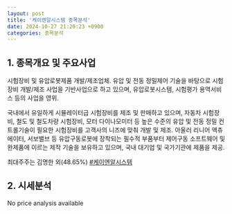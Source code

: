 ```yaml
---
layout: post
title: '케이엔알시스템 종목분석'
date: 2024-10-27 21:20:23 +0900
categories: 종목분석
---
```


## 1. 종목개요 및 주요사업

시험장비 및 유압로봇제품 개발/제조업체. 유압 및 전동 정밀제어 기술을 바탕으로 시험장비 개발/제조 사업을 기반사업으로 하고 있으며, 유압로봇시스템, 시험평가 용역서비스 등의 사업을 영위.

국내에서 유일하게 시뮬레이터급 시험장비를 제조 및 판매하고 있으며, 자동차 시험장비, 철도 및 철도차량 시험장비, 모터 다이나모미터 등 높은 수준의 유압 및 전동 정밀 컨트롤기술이 필요한 시험장비를 고객사의 니즈에 맞춰 개발 및 제조. 아울러 리니어 액츄에이터, 서보밸브 등 유압구동로봇에 장착되는 필수적 부품부터 제어구동 소프트웨어 및 완제품에 이르는 제작 기술을 보유하고 있으며, 국내 대기업 및 국가기관에 제품을 제공.

최대주주는 김명한 외(48.65%)
[#케이엔알시스템](#)

## 2. 시세분석

No price analysis available
